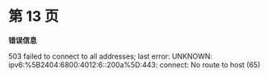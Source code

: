 # 第 13 页

**错误信息**

503 failed to connect to all addresses; last error: UNKNOWN: ipv6:%5B2404:6800:4012:6::200a%5D:443: connect: No route to host (65)


